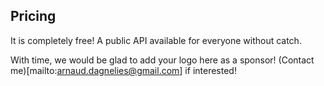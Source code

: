 Pricing
-------

It is completely free! A public API available for everyone without catch.

With time, we would be glad to add your logo here as a sponsor! (Contact me)[mailto:arnaud.dagnelies@gmail.com] if interested!
